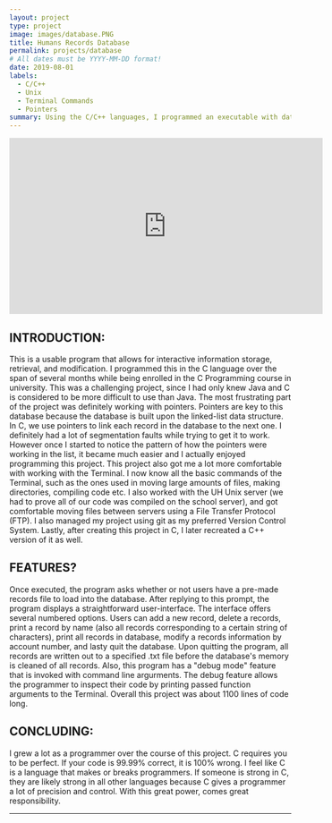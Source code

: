 ```yaml
---
layout: project
type: project
image: images/database.PNG
title: Humans Records Database
permalink: projects/database
# All dates must be YYYY-MM-DD format!
date: 2019-08-01
labels:
  - C/C++
  - Unix
  - Terminal Commands
  - Pointers
summary: Using the C/C++ languages, I programmed an executable with database functionality.
---
```



<iframe width="560" height="315" src="https://www.youtube.com/watch?v=9XKr6rKHY5k" frameborder="0" allowfullscreen=""></iframe>


## INTRODUCTION:
This is a usable program that allows for interactive information storage, retrieval, and modification. I programmed this in the C language over the span of several months while being enrolled in the C Programming course in university. This was a challenging project, since I had only knew Java and C is considered to be more difficult to use than Java. The most frustrating part of the project was definitely working with pointers. Pointers are key to this database because the database is built upon the linked-list data structure. In C, we use pointers to link each record in the database to the next one. I definitely had a lot of segmentation faults while trying to get it to work. However once I started to notice the pattern of how the pointers were working in the list, it became much easier and I actually enjoyed programming this project. This project also got me a lot more comfortable with working with the Terminal. I now know all the basic commands of the Terminal, such as the ones used in moving large amounts of files, making directories, compiling code etc. I also worked with the UH Unix server (we had to prove all of our code was compiled on the school server), and got comfortable moving files between servers using a File Transfer Protocol (FTP). I also managed my project using git as my preferred Version Control System. Lastly, after creating this project in C, I later recreated a C++ version of it as well.

## FEATURES?
Once executed, the program asks whether or not users have a pre-made records file to load into the database. After replying to this prompt, the program displays a straightforward user-interface. The interface offers several numbered options. Users can add a new record, delete a records, print a record by name (also all records corresponding to a certain string of characters), print all records in database, modify a records information by account number, and lasty quit the database. Upon quitting the program, all records are written out to a specified .txt file before the database's memory is cleaned of all records. Also, this program has a "debug mode" feature that is invoked with command line argurments. The debug feature allows the programmer to inspect their code by printing passed function arguments to the Terminal. Overall this project was about 1100 lines of code long.

## CONCLUDING:
I grew a lot as a programmer over the course of this project. C requires you to be perfect. If your code is 99.99% correct, it is 100% wrong. I feel like C is a language that makes or breaks programmers. If someone is strong in C, they are likely strong in all other languages because C gives a programmer a lot of precision and control. With this great power, comes great responsibility.

***************************************************************************************


